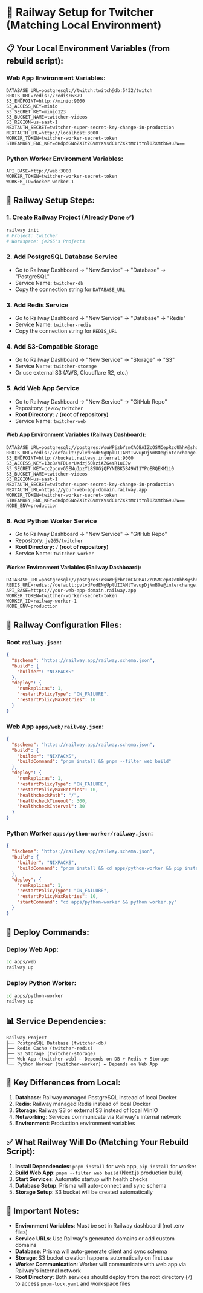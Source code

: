 # 🚂 Railway Setup for Twitcher (Matching Local Environment)

## 📋 **Your Local Environment Variables (from rebuild script):**

### **Web App Environment Variables:**
```env
DATABASE_URL=postgresql://twitch:twitch@db:5432/twitch
REDIS_URL=redis://redis:6379
S3_ENDPOINT=http://minio:9000
S3_ACCESS_KEY=minio
S3_SECRET_KEY=minio123
S3_BUCKET_NAME=twitcher-videos
S3_REGION=us-east-1
NEXTAUTH_SECRET=twitcher-super-secret-key-change-in-production
NEXTAUTH_URL=http://localhost:3000
WORKER_TOKEN=twitcher-worker-secret-token
STREAMKEY_ENC_KEY=dHdpdGNoZXItZGVmYXVsdC1rZXktMzItYnl0ZXMtbG9uZw==
```

### **Python Worker Environment Variables:**
```env
API_BASE=http://web:3000
WORKER_TOKEN=twitcher-worker-secret-token
WORKER_ID=docker-worker-1
```

## 🚀 **Railway Setup Steps:**

### **1. Create Railway Project (Already Done ✅)**
```bash
railway init
# Project: twitcher
# Workspace: je265's Projects
```

### **2. Add PostgreSQL Database Service**
- Go to Railway Dashboard → "New Service" → "Database" → "PostgreSQL"
- Service Name: `twitcher-db`
- Copy the connection string for `DATABASE_URL`

### **3. Add Redis Service**
- Go to Railway Dashboard → "New Service" → "Database" → "Redis"
- Service Name: `twitcher-redis`
- Copy the connection string for `REDIS_URL`

### **4. Add S3-Compatible Storage**
- Go to Railway Dashboard → "New Service" → "Storage" → "S3"
- Service Name: `twitcher-storage`
- Or use external S3 (AWS, Cloudflare R2, etc.)

### **5. Add Web App Service**
- Go to Railway Dashboard → "New Service" → "GitHub Repo"
- Repository: `je265/twitcher`
- **Root Directory: `/` (root of repository)**
- Service Name: `twitcher-web`

#### **Web App Environment Variables (Railway Dashboard):**
```env
DATABASE_URL=postgresql://postgres:WsuWPjzbYzmCAOBAIZcOSMCepRzoUhhK@shortline.proxy.rlwy.net:54328/railway
REDIS_URL=redis://default:pvlvdPodENgUplUIIAMtTwvupDjNmBOe@interchange.proxy.rlwy.net:46754
S3_ENDPOINT=http://bucket.railway.internal:9000
S3_ACCESS_KEY=13c8aVFDLerUXdzj5QkziAZG4YR1uCJw
S3_SECRET_KEY=cc2pcnvG5ENuJpzYL8SUGjQFYNIBK5B49WI1YPoERQEKM1i0
S3_BUCKET_NAME=twitcher-videos
S3_REGION=us-east-1
NEXTAUTH_SECRET=twitcher-super-secret-key-change-in-production
NEXTAUTH_URL=https://your-web-app-domain.railway.app
WORKER_TOKEN=twitcher-worker-secret-token
STREAMKEY_ENC_KEY=dHdpdGNoZXItZGVmYXVsdC1rZXktMzItYnl0ZXMtbG9uZw==
NODE_ENV=production
```

### **6. Add Python Worker Service**
- Go to Railway Dashboard → "New Service" → "GitHub Repo"
- Repository: `je265/twitcher`
- **Root Directory: `/` (root of repository)**
- Service Name: `twitcher-worker`

#### **Worker Environment Variables (Railway Dashboard):**
```env
DATABASE_URL=postgresql://postgres:WsuWPjzbYzmCAOBAIZcOSMCepRzoUhhK@shortline.proxy.rlwy.net:54328/railway
REDIS_URL=redis://default:pvlvdPodENgUplUIIAMtTwvupDjNmBOe@interchange.proxy.rlwy.net:46754
API_BASE=https://your-web-app-domain.railway.app
WORKER_TOKEN=twitcher-worker-secret-token
WORKER_ID=railway-worker-1
NODE_ENV=production
```

## 🔧 **Railway Configuration Files:**

### **Root `railway.json`:**
```json
{
  "$schema": "https://railway.app/railway.schema.json",
  "build": {
    "builder": "NIXPACKS"
  },
  "deploy": {
    "numReplicas": 1,
    "restartPolicyType": "ON_FAILURE",
    "restartPolicyMaxRetries": 10
  }
}
```

### **Web App `apps/web/railway.json`:**
```json
{
  "$schema": "https://railway.app/railway.schema.json",
  "build": {
    "builder": "NIXPACKS",
    "buildCommand": "pnpm install && pnpm --filter web build"
  },
  "deploy": {
    "numReplicas": 1,
    "restartPolicyType": "ON_FAILURE",
    "restartPolicyMaxRetries": 10,
    "healthcheckPath": "/",
    "healthcheckTimeout": 300,
    "healthcheckInterval": 30
  }
}
```

### **Python Worker `apps/python-worker/railway.json`:**
```json
{
  "$schema": "https://railway.app/railway.schema.json",
  "build": {
    "builder": "NIXPACKS",
    "buildCommand": "pnpm install && cd apps/python-worker && pip install -r requirements.txt"
  },
  "deploy": {
    "numReplicas": 1,
    "restartPolicyType": "ON_FAILURE",
    "restartPolicyMaxRetries": 10,
    "startCommand": "cd apps/python-worker && python worker.py"
  }
}
```

## 🚀 **Deploy Commands:**

### **Deploy Web App:**
```bash
cd apps/web
railway up
```

### **Deploy Python Worker:**
```bash
cd apps/python-worker
railway up
```

## 📊 **Service Dependencies:**
```
Railway Project
├── PostgreSQL Database (twitcher-db)
├── Redis Cache (twitcher-redis)
├── S3 Storage (twitcher-storage)
├── Web App (twitcher-web) ← Depends on DB + Redis + Storage
└── Python Worker (twitcher-worker) ← Depends on Web App
```

## 🔑 **Key Differences from Local:**

1. **Database**: Railway managed PostgreSQL instead of local Docker
2. **Redis**: Railway managed Redis instead of local Docker
3. **Storage**: Railway S3 or external S3 instead of local MinIO
4. **Networking**: Services communicate via Railway's internal network
5. **Environment**: Production environment variables

## ✅ **What Railway Will Do (Matching Your Rebuild Script):**

1. **Install Dependencies**: `pnpm install` for web app, `pip install` for worker
2. **Build Web App**: `pnpm --filter web build` (Next.js production build)
3. **Start Services**: Automatic startup with health checks
4. **Database Setup**: Prisma will auto-connect and sync schema
5. **Storage Setup**: S3 bucket will be created automatically

## 🚨 **Important Notes:**

- **Environment Variables**: Must be set in Railway dashboard (not .env files)
- **Service URLs**: Use Railway's generated domains or add custom domains
- **Database**: Prisma will auto-generate client and sync schema
- **Storage**: S3 bucket creation happens automatically on first use
- **Worker Communication**: Worker will communicate with web app via Railway's internal network
- **Root Directory**: Both services should deploy from the root directory (`/`) to access `pnpm-lock.yaml` and workspace files
